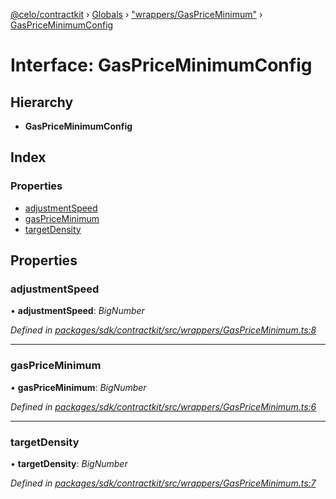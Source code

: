 [@celo/contractkit](../README.md) › [Globals](../globals.md) › ["wrappers/GasPriceMinimum"](../modules/_wrappers_gaspriceminimum_.md) › [GasPriceMinimumConfig](_wrappers_gaspriceminimum_.gaspriceminimumconfig.md)

# Interface: GasPriceMinimumConfig

## Hierarchy

* **GasPriceMinimumConfig**

## Index

### Properties

* [adjustmentSpeed](_wrappers_gaspriceminimum_.gaspriceminimumconfig.md#adjustmentspeed)
* [gasPriceMinimum](_wrappers_gaspriceminimum_.gaspriceminimumconfig.md#gaspriceminimum)
* [targetDensity](_wrappers_gaspriceminimum_.gaspriceminimumconfig.md#targetdensity)

## Properties

###  adjustmentSpeed

• **adjustmentSpeed**: *BigNumber*

*Defined in [packages/sdk/contractkit/src/wrappers/GasPriceMinimum.ts:8](https://github.com/celo-org/celo-monorepo/blob/master/packages/sdk/contractkit/src/wrappers/GasPriceMinimum.ts#L8)*

___

###  gasPriceMinimum

• **gasPriceMinimum**: *BigNumber*

*Defined in [packages/sdk/contractkit/src/wrappers/GasPriceMinimum.ts:6](https://github.com/celo-org/celo-monorepo/blob/master/packages/sdk/contractkit/src/wrappers/GasPriceMinimum.ts#L6)*

___

###  targetDensity

• **targetDensity**: *BigNumber*

*Defined in [packages/sdk/contractkit/src/wrappers/GasPriceMinimum.ts:7](https://github.com/celo-org/celo-monorepo/blob/master/packages/sdk/contractkit/src/wrappers/GasPriceMinimum.ts#L7)*
